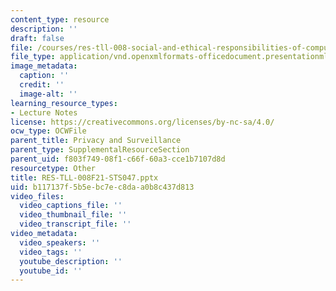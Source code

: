 ```yaml
---
content_type: resource
description: ''
draft: false
file: /courses/res-tll-008-social-and-ethical-responsibilities-of-computing-serc/b117137f5b5ebc7ec8daa0b8c437d813_RES-TLL-008F21-STS047.pptx
file_type: application/vnd.openxmlformats-officedocument.presentationml.presentation
image_metadata:
  caption: ''
  credit: ''
  image-alt: ''
learning_resource_types:
- Lecture Notes
license: https://creativecommons.org/licenses/by-nc-sa/4.0/
ocw_type: OCWFile
parent_title: Privacy and Surveillance
parent_type: SupplementalResourceSection
parent_uid: f803f749-08f1-c66f-60a3-cce1b7107d8d
resourcetype: Other
title: RES-TLL-008F21-STS047.pptx
uid: b117137f-5b5e-bc7e-c8da-a0b8c437d813
video_files:
  video_captions_file: ''
  video_thumbnail_file: ''
  video_transcript_file: ''
video_metadata:
  video_speakers: ''
  video_tags: ''
  youtube_description: ''
  youtube_id: ''
---
```

